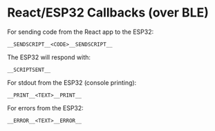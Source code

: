# React/ESP32 Callbacks (over BLE)

For sending code from the React app to the ESP32:

`__SENDSCRIPT__<CODE>__SENDSCRIPT__`

The ESP32 will respond with:

`__SCRIPTSENT__`

For stdout from the ESP32 (console printing):

`__PRINT__<TEXT>__PRINT__`

For errors from the ESP32:

`__ERROR__<TEXT>__ERROR__`